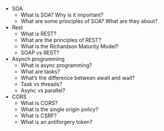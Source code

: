 * SOA
    * What is SOA? Why is it important?
    * What are some principles of SOA? What are they about?
* Rest
    * What is REST? 
    * What are the principles of REST?
    *  What is the Richardson Maturity Model? 
    * SOAP vs REST?
* Asynch programming
    * What is async programming? 
    * What are tasks?
    *  What’s the difference between await and wait? 
    * Task vs threads? 
    * Async vs parallel?
* CORS
    * What is CORS?
    * What is the single origin policy? 
    * What is CSRF?
    * What is an antiforgery token?